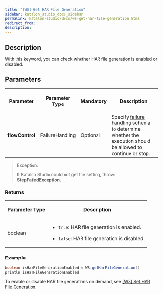 ```yaml
---
title: "[WS] Get HAR File Generation" 
sidebar: katalon_studio_docs_sidebar
permalink: katalon-studio/docs/ws-get-har-file-generation.html 
redirect_from:
description: 
---
```


## Description

With this keyword, you can check whether HAR file generation is enabled or disabled.

## Parameters

<table data-number-column="false">
	<tbody>
		<tr>
			<th colspan="1" rowspan="1">
				<p data-renderer-start-pos="874"><strong data-renderer-mark="true">Parameter</strong></p>
			</th>
			<th colspan="1" rowspan="1">
				<p data-renderer-start-pos="897"><strong data-renderer-mark="true">Parameter Type</strong></p>
			</th>
			<th colspan="1" rowspan="1">
				<p data-renderer-start-pos="905"><strong data-renderer-mark="true">Mandatory</strong></p>
			</th>
			<th>
				<p data-renderer-start-pos="905"><strong data-renderer-mark="true">Description</strong></p>
			</th>
		</tr>
		<tr>
			<td colspan="1" rowspan="1">
				<p data-renderer-start-pos="1008"><strong data-renderer-mark="true">flowControl</strong></p>
			</td>
			<td colspan="1" rowspan="1">
				<p data-renderer-start-pos="1074">FailureHandling</p>
			</td>
			<td colspan="1" rowspan="1">
				<p data-renderer-start-pos="1093">Optional</p>
			</td>
			<td>Specify <a href="https://docs.katalon.com/katalon-studio/docs/failure-handling.html">failure handling</a> schema to determine whether the execution should be allowed to continue or stop.</td>
		</tr>
	</tbody>
</table>

> Exception:
>
> If Katalon Studio could not get the setting, throw: **StepFailedException**.

### Returns

<table data-number-column="false">
	<tbody>
		<tr>
			<th colspan="1" rowspan="1" data-colwidth="480">
				<div tabindex="0">
					<p data-renderer-start-pos="2146"><strong data-renderer-mark="true">Parameter Type</strong></p>
				</div>
			</th>
			<th colspan="1" rowspan="1" data-colwidth="480">
				<div tabindex="0">
					<p data-renderer-start-pos="2164"><strong data-renderer-mark="true">Description</strong></p>
				</div>
			</th>
		</tr>
		<tr>
			<td colspan="1" rowspan="1" data-colwidth="480">
				<p data-renderer-start-pos="2181">boolean</p>
			</td>
			<td colspan="1" rowspan="1" data-colwidth="480">
				<ul data-indent-level="1">
					<li><code data-renderer-mark="true">true</code>: HAR file generation is enabled.</li>
				</ul>
				<ul data-indent-level="1">
					<li>
						<p data-renderer-start-pos="2256"><code data-renderer-mark="true">false</code>: HAR file generation is disabled.</p>
					</li>
				</ul>
			</td>
		</tr>
	</tbody>
</table>

### Example

```groovy
boolean isHarFileGenerationEnabled = WS.getHarFileGeneration()
println isHarFileGenerationEnabled
```

To enable or disable HAR file generations on demand, see [[WS] Set HAR File Generation](https://docs.katalon.com/katalon-studio/docs/ws-set-HAR-file-generation.html).